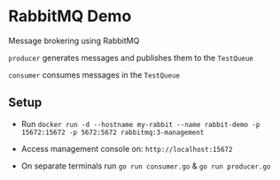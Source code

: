 # RabbitMQ Demo

Message brokering using RabbitMQ 

`producer` generates messages and publishes them to the `TestQueue`

`consumer` consumes messages in the `TestQueue`


## Setup

- Run `docker run -d --hostname my-rabbit --name rabbit-demo -p 15672:15672 -p 5672:5672 rabbitmq:3-management`

- Access management console on: `http://localhost:15672`

- On separate terminals run `go run consumer.go` & `go run producer.go`